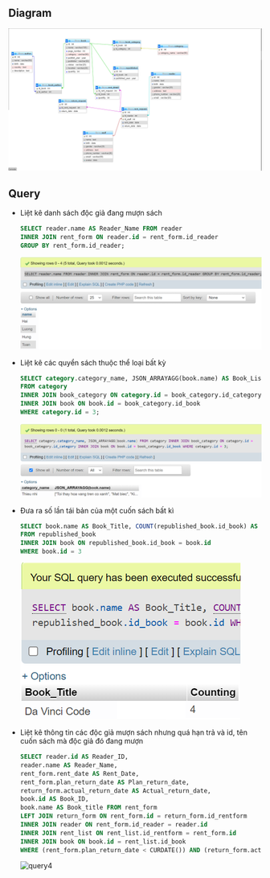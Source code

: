 ## Diagram

![diagram](diagram.PNG)

## Query

- Liệt kê danh sách độc giả đang mượn sách

  ```sql
  SELECT reader.name AS Reader_Name FROM reader
  INNER JOIN rent_form ON reader.id = rent_form.id_reader
  GROUP BY rent_form.id_reader;
  ```

  ![query1](query1.png)

- Liệt kê các quyển sách thuộc thể loại bất kỳ

  ```sql
  SELECT category.category_name, JSON_ARRAYAGG(book.name) AS Book_List
  FROM category
  INNER JOIN book_category ON category.id = book_category.id_category
  INNER JOIN book ON book.id = book_category.id_book
  WHERE category.id = 3;
  ```

  ![query2](query2.png)

- Đưa ra số lần tái bản của một cuốn sách bất kì

  ```sql
  SELECT book.name AS Book_Title, COUNT(republished_book.id_book) AS Counting
  FROM republished_book
  INNER JOIN book ON republished_book.id_book = book.id
  WHERE book.id = 3
  ```

  ![query3](query3.png)

- Liệt kê thông tin các độc giả mượn sách nhưng quá hạn trả và id, tên cuốn sách mà độc giả đó đang mượn

  ```sql
  SELECT reader.id AS Reader_ID,
  reader.name AS Reader_Name,
  rent_form.rent_date AS Rent_Date,
  rent_form.plan_return_date AS Plan_return_date,
  return_form.actual_return_date AS Actual_return_date,
  book.id AS Book_ID,
  book.name AS Book_title FROM rent_form
  LEFT JOIN return_form ON rent_form.id = return_form.id_rentform
  INNER JOIN reader ON rent_form.id_reader = reader.id
  INNER JOIN rent_list ON rent_list.id_rentform = rent_form.id
  INNER JOIN book ON book.id = rent_list.id_book
  WHERE (rent_form.plan_return_date < CURDATE()) AND (return_form.actual_return_date IS NULL)
  ```
  
  ![query4](query4.png)
